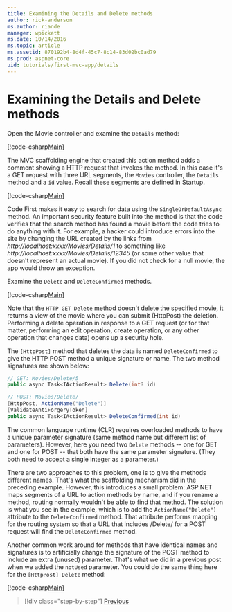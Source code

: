 ```yaml
---
title: Examining the Details and Delete methods
author: rick-anderson
ms.author: riande
manager: wpickett
ms.date: 10/14/2016
ms.topic: article
ms.assetid: 870192b4-8d4f-45c7-8c14-83d02bc0ad79
ms.prod: aspnet-core
uid: tutorials/first-mvc-app/details
---
```

# Examining the Details and Delete methods

Open the Movie controller and examine the `Details` method:

[!code-csharp[Main](start-mvc/sample2/src/MvcMovie/Controllers/MoviesController.cs?range=40-55)]

The MVC scaffolding engine that created this action method adds a comment showing a HTTP request that invokes the method. In this case it's a GET request with three URL segments, the `Movies` controller, the `Details` method and a `id` value. Recall these segments are defined in Startup.

<!-- literal_block {"xml:space": "preserve", "source": "tutorials/first-mvc-app/start-mvc/sample2/src/MvcMovie/Startup.cs", "ids": [], "linenos": false, "highlight_args": {"hl_lines": [6], "linenostart": 1}} -->

[!code-csharp[Main](./start-mvc/sample2/src/MvcMovie/Startup.cs?highlight=6&range=78-85)]

Code First makes it easy to search for data using the `SingleOrDefaultAsync` method. An important security feature built into the method is that the code verifies that the search method has found a movie before the code tries to do anything with it. For example, a hacker could introduce errors into the site by changing the URL created by the links from  *http://localhost:xxxx/Movies/Details/1* to something like  *http://localhost:xxxx/Movies/Details/12345* (or some other value that doesn't represent an actual movie). If you did not check for a null movie, the app would throw an exception.

Examine the `Delete` and `DeleteConfirmed` methods.

[!code-csharp[Main](start-mvc/sample2/src/MvcMovie/Controllers/MoviesController.cs?range=208-233)]

Note that the `HTTP GET Delete` method doesn't delete the specified movie, it returns a view of the movie where you can submit (HttpPost) the deletion. Performing a delete operation in response to a GET request (or for that matter, performing an edit operation, create operation, or any other operation that changes data) opens up a security hole.

The `[HttpPost]` method that deletes the data is named `DeleteConfirmed` to give the HTTP POST method a unique signature or name. The two method signatures are shown below:

````csharp
// GET: Movies/Delete/5
public async Task<IActionResult> Delete(int? id)

// POST: Movies/Delete/
[HttpPost, ActionName("Delete")]
[ValidateAntiForgeryToken]
public async Task<IActionResult> DeleteConfirmed(int id)
````

The common language runtime (CLR) requires overloaded methods to have a unique parameter signature (same method name but different list of parameters). However, here you need two `Delete` methods -- one for GET and one for POST -- that both have the same parameter signature. (They both need to accept a single integer as a parameter.)

There are two approaches to this problem, one is to give the methods different names. That's what the scaffolding mechanism did in the preceding example. However, this introduces a small problem: ASP.NET maps segments of a URL to action methods by name, and if you rename a method, routing normally wouldn't be able to find that method. The solution is what you see in the example, which is to add the `ActionName("Delete")` attribute to the `DeleteConfirmed` method. That attribute performs mapping for the routing system so that a URL that includes /Delete/ for a POST request will find the `DeleteConfirmed` method.

Another common work around for methods that have identical names and signatures is to artificially change the signature of the POST method to include an extra (unused) parameter. That's what we did in a previous post when we added the `notUsed` parameter. You could do the same thing here for the `[HttpPost] Delete` method:

[!code-csharp[Main](start-mvc/sample2/src/MvcMovie/Controllers/MoviesController.cs?range=66-74)]

>[!div class="step-by-step"]
[Previous](validation.md)
